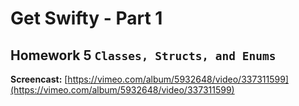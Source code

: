 # Get Swifty - Part 1

## Homework 5 `Classes, Structs, and Enums`

**Screencast:** [https://vimeo.com/album/5932648/video/337311599](https://vimeo.com/album/5932648/video/337311599)
